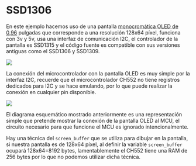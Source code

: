 # SSD1306

En este ejemplo hacemos uso de una pantalla [monocromática OLED de 0,96](https://es.aliexpress.com/item/1005005941908229.html) pulgadas que corresponde a una resolución 128x64 píxel, funciona con 3v y 5v, usa una interfaz de comunicación I2C, el controlador de la pantalla es SSD1315 y el código fuente es compatible con sus versiones antiguas como el SSD1306 y SSD1309.

![](https://github.com/nstrappazzonc/CH552/blob/main/assets/ssd1306/protoboard.jpeg)

La conexión del microcontrolador con la pantalla OLED es muy simple por la interfaz I2C, recuerde que el microcontrolador CH552 no tiene registros dedicados para I2C y se hace emulando, por lo que puede realizar la conexión en cualquier pin disponible.

![](https://github.com/nstrappazzonc/CH552/blob/main/assets/ssd1306/schematic.png)

El diagrama esquemático mostrado anteriormente es una representación simple que pretende mostrar la conexión de la pantalla OLED al MCU, el circuito necesario para que funcione el MCU es ignorado intencionalmente.

Hay una técnica del `screen_buffer` que se utiliza para dibujar en la pantalla, si nuestra pantalla es de 128x64 píxel, al definir la variable `screen_buffer` ocupará 128x64=8192 bytes, lamentablemente el CH552 tiene una RAM de 256 bytes por lo que no podemos utilizar dicha técnica.

